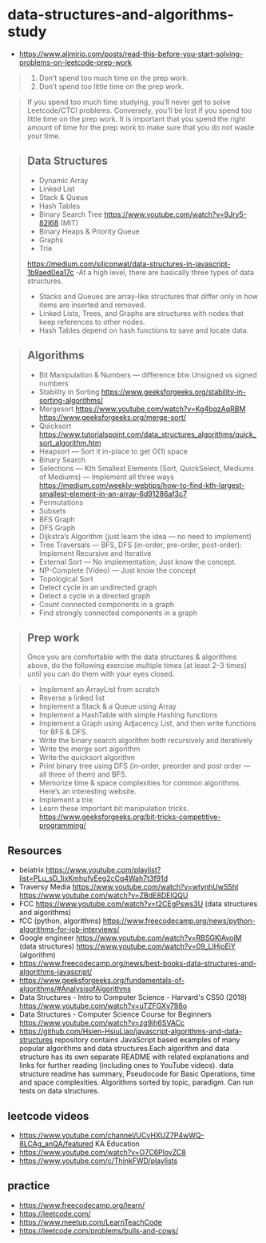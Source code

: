 # data-structures-and-algorithms-study

- https://www.alimirio.com/posts/read-this-before-you-start-solving-problems-on-leetcode-prep-work

> 1. Don’t spend too much time on the prep work.
> 2. Don’t spend too little time on the prep work.

> If you spend too much time studying, you’ll never get to solve Leetcode/CTCI problems. Conversely, you’ll be lost if you spend too little time on the prep work. It is important that you spend the right amount of time for the prep work to make sure that you do not waste your time.

> ## Data Structures
> - Dynamic Array
> - Linked List
> - Stack & Queue
> - Hash Tables
> - Binary Search Tree https://www.youtube.com/watch?v=9Jry5-82I68 (MIT)
> - Binary Heaps & Priority Queue
> - Graphs
> - Trie
> 
> https://medium.com/siliconwat/data-structures-in-javascript-1b9aed0ea17c -At a high level, there are basically three types of data structures. 
> - Stacks and Queues are array-like structures that differ only in how items are inserted and removed. 
> - Linked Lists, Trees, and Graphs are structures with nodes that keep references to other nodes. 
> - Hash Tables depend on hash functions to save and locate data.

> ## Algorithms
> - Bit Manipulation & Numbers — difference btw Unsigned vs signed numbers
> - Stability in Sorting https://www.geeksforgeeks.org/stability-in-sorting-algorithms/
> - Mergesort https://www.youtube.com/watch?v=Kg4bqzAqRBM https://www.geeksforgeeks.org/merge-sort/
> - Quicksort https://www.tutorialspoint.com/data_structures_algorithms/quick_sort_algorithm.htm
> - Heapsort — Sort it in-place to get O(1) space
> - Binary Search
> - Selections — Kth Smallest Elements (Sort, QuickSelect, Mediums of Mediums) — Implement all three ways https://medium.com/weekly-webtips/how-to-find-kth-largest-smallest-element-in-an-array-6d91286af3c7
> - Permutations
> - Subsets
> - BFS Graph
> - DFS Graph
> - Dijkstra’s Algorithm (just learn the idea — no need to implement)
> - Tree Traversals — BFS, DFS (in-order, pre-order, post-order): Implement Recursive and Iterative
> - External Sort — No implementation; Just know the concept.
> - NP-Complete (Video) — Just know the concept
> - Topological Sort
> - Detect cycle in an undirected graph
> - Detect a cycle in a directed graph
> - Count connected components in a graph
> - Find strongly connected components in a graph
  
> ## Prep work
> Once you are comfortable with the data structures & algorithms above, do the following exercise multiple times (at least 2–3 times) until you can do them with your eyes closed.

> - Implement an ArrayList from scratch
> - Reverse a linked list
> - Implement a Stack & a Queue using Array
> - Implement a HashTable with simple Hashing functions
> - Implement a Graph using Adjacency List, and then write functions for BFS & DFS.
> - Write the binary search algorithm both recursively and iteratively
> - Write the merge sort algorithm
> - Write the quicksort algorithm
> - Print binary tree using DFS (in-order, preorder and post order — all three of them) and BFS.
> - Memorize time & space complexities for common algorithms. Here’s an interesting website.
> - Implement a trie.
> - Learn these important bit manipulation tricks. https://www.geeksforgeeks.org/bit-tricks-competitive-programming/

## Resources
- beiatrix https://www.youtube.com/playlist?list=PLu_sD_1ixKmhufvEeg2cCq4Wah7t3f91d
- Traversy Media https://www.youtube.com/watch?v=wtynhUwS5hI https://www.youtube.com/watch?v=ZBdE8DElQQU
- FCC https://www.youtube.com/watch?v=t2CEgPsws3U (data structures and algorithms)
- fCC (python, algorithms) https://www.freecodecamp.org/news/python-algorithms-for-job-interviews/
- Google engineer https://www.youtube.com/watch?v=RBSGKlAvoiM (data structures) https://www.youtube.com/watch?v=09_LlHjoEiY (algorithm)
- https://www.freecodecamp.org/news/best-books-data-structures-and-algorithms-javascript/
- https://www.geeksforgeeks.org/fundamentals-of-algorithms/#AnalysisofAlgorithms
- Data Structures - Intro to Computer Science - Harvard's CS50 (2018) https://www.youtube.com/watch?v=uTZFGXv798o
- Data Structures - Computer Science Course for Beginners https://www.youtube.com/watch?v=zg9ih6SVACc
- https://github.com/Hsien-HsiuLiao/javascript-algorithms-and-data-structures repository contains JavaScript based examples of many popular algorithms and data structures.Each algorithm and data structure has its own separate README with related explanations and links for further reading (including ones to YouTube videos). data structure readme has summary, Pseudocode for Basic Operations, time and space complexities. Algorithms sorted by topic, paradigm. Can run tests on data structures.

## leetcode videos
- https://www.youtube.com/channel/UCvHXUZ7P4wWQ-8LCAg_anQA/featured KA Education
- https://www.youtube.com/watch?v=O7C6PlovZC8
- https://www.youtube.com/c/ThinkFWD/playlists

## practice
- https://www.freecodecamp.org/learn/
- https://leetcode.com/
- https://www.meetup.com/LearnTeachCode
- https://leetcode.com/problems/bulls-and-cows/
